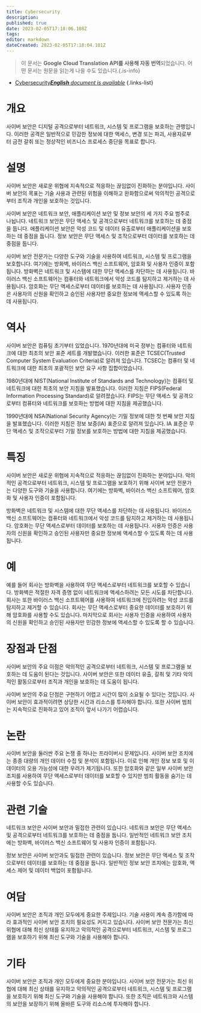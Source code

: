 ```yaml
---
title: Cybersecurity
description: 
published: true
date: 2023-02-05T17:18:06.108Z
tags: 
editor: markdown
dateCreated: 2023-02-05T17:18:04.101Z
---
```


> 이 문서는 **Google Cloud Translation API를 사용해 자동 번역**되었습니다.
어떤 문서는 원문을 읽는게 나을 수도 있습니다.{.is-info}



- [Cybersecurity***English** document is available*](/en/Knowledge-base/Dictionary/cybersecurity)
{.links-list}


# 개요
사이버 보안은 디지털 공격으로부터 네트워크, 시스템 및 프로그램을 보호하는 관행입니다. 이러한 공격은 일반적으로 민감한 정보에 대한 액세스, 변경 또는 파괴, 사용자로부터 금전 갈취 또는 정상적인 비즈니스 프로세스 중단을 목표로 합니다.

# 설명
사이버 보안은 새로운 위협에 지속적으로 적응하는 끊임없이 진화하는 분야입니다. 사이버 보안의 목표는 기술 사용과 관련된 위험을 이해하고 완화함으로써 악의적인 공격으로부터 조직과 개인을 보호하는 것입니다.

사이버 보안은 네트워크 보안, 애플리케이션 보안 및 정보 보안의 세 가지 주요 범주로 나뉩니다. 네트워크 보안은 무단 액세스 및 공격으로부터 네트워크를 보호하는 데 중점을 둡니다. 애플리케이션 보안은 악성 코드 및 데이터 유출로부터 애플리케이션을 보호하는 데 중점을 둡니다. 정보 보안은 무단 액세스 및 조작으로부터 데이터를 보호하는 데 중점을 둡니다.

사이버 보안 전문가는 다양한 도구와 기술을 사용하여 네트워크, 시스템 및 프로그램을 보호합니다. 여기에는 방화벽, 바이러스 백신 소프트웨어, 암호화 및 사용자 인증이 포함됩니다. 방화벽은 네트워크 및 시스템에 대한 무단 액세스를 차단하는 데 사용됩니다. 바이러스 백신 소프트웨어는 컴퓨터와 네트워크에서 악성 코드를 탐지하고 제거하는 데 사용됩니다. 암호화는 무단 액세스로부터 데이터를 보호하는 데 사용됩니다. 사용자 인증은 사용자의 신원을 확인하고 승인된 사용자만 중요한 정보에 액세스할 수 있도록 하는 데 사용됩니다.

# 역사
사이버 보안은 컴퓨팅 초기부터 있었습니다. 1970년대에 미국 정부는 컴퓨터와 네트워크에 대한 최초의 보안 표준 세트를 개발했습니다. 이러한 표준은 TCSEC(Trusted Computer System Evaluation Criteria)로 알려져 있습니다. TCSEC는 컴퓨터 및 네트워크에 대한 최초의 포괄적인 보안 요구 사항 집합이었습니다.

1980년대에 NIST(National Institute of Standards and Technology)는 컴퓨터 및 네트워크에 대한 최초의 보안 지침을 발표했습니다. 이러한 지침은 FIPS(Federal Information Processing Standard)로 알려졌습니다. FIPS는 무단 액세스 및 공격으로부터 컴퓨터와 네트워크를 보호하는 방법에 대한 지침을 제공했습니다.

1990년대에 NSA(National Security Agency)는 기밀 정보에 대한 첫 번째 보안 지침을 발표했습니다. 이러한 지침은 정보 보증(IA) 표준으로 알려져 있습니다. IA 표준은 무단 액세스 및 조작으로부터 기밀 정보를 보호하는 방법에 대한 지침을 제공했습니다.

# 특징
사이버 보안은 새로운 위협에 지속적으로 적응하는 끊임없이 진화하는 분야입니다. 악의적인 공격으로부터 네트워크, 시스템 및 프로그램을 보호하기 위해 사이버 보안 전문가는 다양한 도구와 기술을 사용합니다. 여기에는 방화벽, 바이러스 백신 소프트웨어, 암호화 및 사용자 인증이 포함됩니다.

방화벽은 네트워크 및 시스템에 대한 무단 액세스를 차단하는 데 사용됩니다. 바이러스 백신 소프트웨어는 컴퓨터와 네트워크에서 악성 코드를 탐지하고 제거하는 데 사용됩니다. 암호화는 무단 액세스로부터 데이터를 보호하는 데 사용됩니다. 사용자 인증은 사용자의 신원을 확인하고 승인된 사용자만 중요한 정보에 액세스할 수 있도록 하는 데 사용됩니다.

# 예
예를 들어 회사는 방화벽을 사용하여 무단 액세스로부터 네트워크를 보호할 수 있습니다. 방화벽은 적절한 자격 증명 없이 네트워크에 액세스하려는 모든 시도를 차단합니다. 회사는 또한 바이러스 백신 소프트웨어를 사용하여 네트워크에 진입하려는 악성 코드를 탐지하고 제거할 수 있습니다. 회사는 무단 액세스로부터 중요한 데이터를 보호하기 위해 암호화를 사용할 수도 있습니다. 마지막으로 회사는 사용자 인증을 사용하여 사용자의 신원을 확인하고 승인된 사용자만 민감한 정보에 액세스할 수 있도록 할 수 있습니다.

# 장점과 단점
사이버 보안의 주요 이점은 악의적인 공격으로부터 네트워크, 시스템 및 프로그램을 보호하는 데 도움이 된다는 것입니다. 사이버 보안은 또한 데이터 유출, 갈취 및 기타 악의적인 활동으로부터 조직과 개인을 보호하는 데 도움이 됩니다.

사이버 보안의 주요 단점은 구현하기 어렵고 시간이 많이 소요될 수 있다는 것입니다. 사이버 보안이 효과적이려면 상당한 시간과 리소스를 투자해야 합니다. 또한 사이버 범죄는 지속적으로 진화하고 있어 조직이 앞서 나가기 어렵습니다.

# 논란
사이버 보안을 둘러싼 주요 논쟁 중 하나는 프라이버시 문제입니다. 사이버 보안 조치에는 종종 대량의 개인 데이터 수집 및 분석이 포함됩니다. 이로 인해 개인 정보 보호 및 이 데이터의 오용 가능성에 대한 우려가 제기됩니다. 또한 암호화와 같은 일부 사이버 보안 조치를 사용하여 무단 액세스로부터 데이터를 보호할 수 있지만 범죄 활동을 숨기는 데 사용할 수도 있습니다.

# 관련 기술
네트워크 보안은 사이버 보안과 밀접한 관련이 있습니다. 네트워크 보안은 무단 액세스 및 공격으로부터 네트워크를 보호하는 데 중점을 둡니다. 일반적인 네트워크 보안 조치에는 방화벽, 바이러스 백신 소프트웨어 및 사용자 인증이 포함됩니다.

정보 보안은 사이버 보안과도 밀접한 관련이 있습니다. 정보 보안은 무단 액세스 및 조작으로부터 데이터를 보호하는 데 중점을 둡니다. 일반적인 정보 보안 조치에는 암호화, 액세스 제어 및 데이터 백업이 포함됩니다.

# 여담
사이버 보안은 조직과 개인 모두에게 중요한 주제입니다. 기술 사용이 계속 증가함에 따라 효과적인 사이버 보안 조치의 필요성도 커지고 있습니다. 사이버 보안 전문가는 최신 위협에 대해 최신 상태를 유지하고 악의적인 공격으로부터 네트워크, 시스템 및 프로그램을 보호하기 위해 최신 도구와 기술을 사용해야 합니다.

# 기타
사이버 보안은 조직과 개인 모두에게 중요한 분야입니다. 사이버 보안 전문가는 최신 위협에 대해 최신 상태를 유지하고 악의적인 공격으로부터 네트워크, 시스템 및 프로그램을 보호하기 위해 최신 도구와 기술을 사용해야 합니다. 또한 조직은 네트워크와 시스템의 보안을 보장하기 위해 올바른 도구와 리소스에 투자해야 합니다.